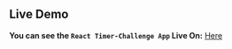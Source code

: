 ## Live Demo
**You can see the `React Timer-Challenge App` Live On:** [Here](https://barak-timer-challenge.netlify.app/)
